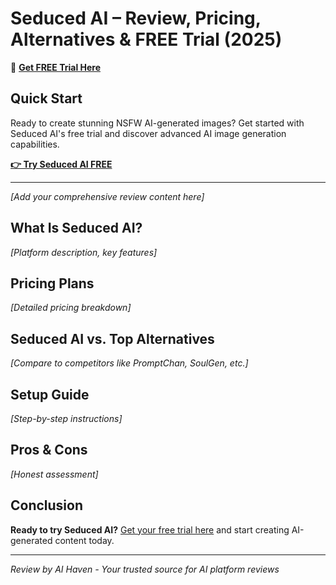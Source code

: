 # Seduced AI – Review, Pricing, Alternatives & FREE Trial (2025)

🔗 **[Get FREE Trial Here](https://www.seduced.com?ref=aihaven&src=blogpost1)**

## Quick Start
Ready to create stunning NSFW AI-generated images? Get started with Seduced AI's free trial and discover advanced AI image generation capabilities.

**[👉 Try Seduced AI FREE](https://www.seduced.com?ref=aihaven&src=blogpost1)**

---

*[Add your comprehensive review content here]*

## What Is Seduced AI?

*[Platform description, key features]*

## Pricing Plans

*[Detailed pricing breakdown]*

## Seduced AI vs. Top Alternatives

*[Compare to competitors like PromptChan, SoulGen, etc.]*

## Setup Guide

*[Step-by-step instructions]*

## Pros & Cons

*[Honest assessment]*

## Conclusion

**Ready to try Seduced AI?** [Get your free trial here](https://www.seduced.com?ref=aihaven&src=blogpost1) and start creating AI-generated content today.

---

*Review by AI Haven - Your trusted source for AI platform reviews* 